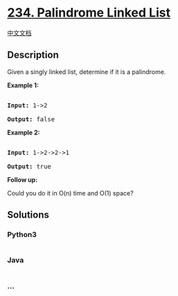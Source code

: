 # [234. Palindrome Linked List](https://leetcode.com/problems/palindrome-linked-list)

[中文文档](/solution/0200-0299/0234.Palindrome%20Linked%20List/README.md)

## Description
<p>Given a singly linked list, determine if it is a palindrome.</p>



<p><strong>Example 1:</strong></p>



<pre>

<strong>Input:</strong> 1-&gt;2

<strong>Output:</strong> false</pre>



<p><strong>Example 2:</strong></p>



<pre>

<strong>Input:</strong> 1-&gt;2-&gt;2-&gt;1

<strong>Output:</strong> true</pre>



<p><b>Follow up:</b><br />

Could you do it in O(n) time and O(1) space?</p>




## Solutions


<!-- tabs:start -->

### **Python3**

```python

```

### **Java**

```java

```

### **...**
```

```

<!-- tabs:end -->